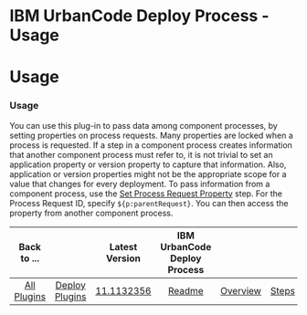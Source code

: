 
IBM UrbanCode Deploy Process - Usage
====================================

# Usage



### Usage




 


You can use this plug-in to pass data among component processes, by setting properties on process 
requests. Many properties are locked when a process is requested. If a step in a component process creates information 
that another component process must refer to, it is not trivial to set an application property or version property to 
capture that information. Also, application or version properties might not be the appropriate scope for a value that 
changes for every deployment. To pass information from a component process, use the [Set Process Request 
Property](#set_process_request_property) step. For the Process Request ID, specify ```${p:parentRequest}```. You can 
then access the property from another component process.




|Back to ...||Latest Version|IBM UrbanCode Deploy Process ||||
| :---: | :---: | :---: | :---: | :---: | :---: | :---: |
|[All Plugins](../../index.md)|[Deploy Plugins](../README.md)|[11.1132356]()|[Readme](README.md)|[Overview](overview.md)|[Steps](steps.md)|[Downloads](downloads.md)|
